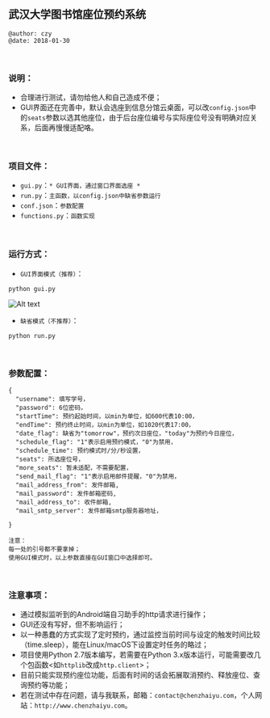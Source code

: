 ## 武汉大学图书馆座位预约系统
```
@author: czy
@date: 2018-01-30
```
&nbsp;

### 说明：
- 合理进行测试，请勿给他人和自己造成不便；
- GUI界面还在完善中，默认会选座到信息分馆云桌面，可以改`config.json`中的`seats`参数以选其他座位，由于后台座位编号与实际座位号没有明确对应关系，后面再慢慢适配咯。

&nbsp;

### 项目文件：
- `gui.py`：`* GUI界面，通过窗口界面选座 *`
- `run.py`：`主函数，以config.json中缺省参数运行`
- `conf.json`：`参数配置`
- `functions.py`：`函数实现`

&nbsp;

### 运行方式：
- `GUI界面模式（推荐）`：

 ```
 python gui.py
 ```
  
![Alt text](https://github.com/realczy/markdown-photo/blob/master/res/whu-lib-seat-3.png?raw=true)

- `缺省模式（不推荐）`：

```
python run.py
```

&nbsp;

### 参数配置：
```
{
  "username": 填写学号，
  "password": 6位密码，
  "startTime": 预约起始时间，以min为单位，如600代表10:00，
  "endTime": 预约终止时间，以min为单位，如1020代表17:00，
  "date_flag": 缺省为"tomorrow"，预约次日座位，"today"为预约今日座位，
  "schedule_flag": "1"表示启用预约模式，"0"为禁用，
  "schedule_time": 预约模式时/分/秒设置，
  "seats": 所选座位号，
  "more_seats": 暂未适配，不需要配置，
  "send_mail_flag": "1"表示启用邮件提醒，"0"为禁用，
  "mail_address_from": 发件邮箱,
  "mail_password": 发件邮箱密码,
  "mail_address_to": 收件邮箱,
  "mail_smtp_server": 发件邮箱smtp服务器地址，

}

注意：
每一处的引号都不要拿掉；
使用GUI模式时，以上参数直接在GUI窗口中选择即可。
```
&nbsp;

### 注意事项：
- 通过模拟监听到的Android端自习助手的http请求进行操作；
- GUI还没有写好，但不影响运行；
- 以一种愚蠢的方式实现了定时预约，通过监控当前时间与设定的触发时间比较（time.sleep），能在Linux/macOS下设置定时任务的略过；
- 项目使用Python 2.7版本编写，若需要在Python 3.x版本运行，可能需要改几个包函数<如`httplib`改成`http.client`>；
- 目前只能实现预约座位功能，后面有时间的话会拓展取消预约、释放座位、查询预约等功能；
- 若在测试中存在问题，请与我联系，邮箱：`contact@chenzhaiyu.com`，个人网站：`http://www.chenzhaiyu.com`。

